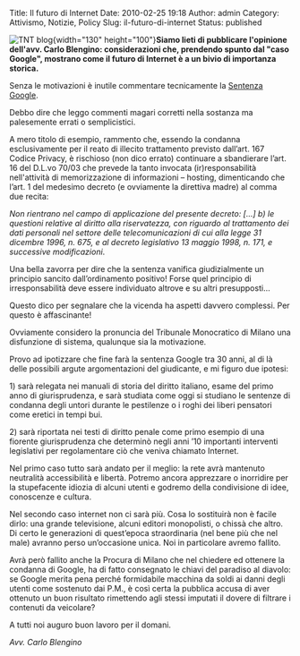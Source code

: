 Title: Il futuro di Internet
Date: 2010-02-25 19:18
Author: admin
Category: Attivismo, Notizie, Policy
Slug: il-futuro-di-internet
Status: published

![TNT blog](http://blog.tntvillage.scambioetico.org/wp-content/uploads/2009/08/180courtHammer.jpg){width="130" height="100"}**Siamo lieti di pubblicare l'opinione dell'avv. Carlo Blengino: considerazioni che, prendendo spunto dal "caso Google", mostrano come il futuro di Internet è a un bivio di importanza storica.**

  

**<!--more-->**

Senza le motivazioni è inutile commentare tecnicamente la [Sentenza Google](http://blog.tntvillage.scambioetico.org/?p=5487).

Debbo dire che leggo commenti magari corretti nella sostanza ma palesemente errati o semplicistici.

A mero titolo di esempio, rammento che, essendo la condanna esclusivamente per il reato di illecito trattamento previsto dall’art. 167 Codice Privacy, è rischioso (non dico errato) continuare a sbandierare l’art. 16 del D.L.vo 70/03 che prevede la tanto invocata (ir)responsabilità nell'attività di memorizzazione di informazioni – hosting, dimenticando che l’art. 1 del medesimo decreto (e ovviamente la direttiva madre) al comma due recita:

*Non rientrano nel campo di applicazione del presente decreto: \[...\] b) le questioni relative al diritto alla riservatezza, con riguardo al trattamento dei dati personali nel settore delle telecomunicazioni di cui alla legge 31 dicembre 1996, n. 675, e al decreto legislativo 13 maggio 1998, n. 171, e successive modificazioni*.

Una bella zavorra per dire che la sentenza vanifica giudizialmente un principio sancito dall’ordinamento positivo! Forse quel principio di irresponsabilità deve essere individuato altrove e su altri presupposti...

Questo dico per segnalare che la vicenda ha aspetti davvero complessi. Per questo è affascinante!

Ovviamente considero la pronuncia del Tribunale Monocratico di Milano una disfunzione di sistema, qualunque sia la motivazione.

Provo ad ipotizzare che fine farà la sentenza Google tra 30 anni, al di là delle possibili argute argomentazioni del giudicante, e mi figuro due ipotesi:

1\) sarà relegata nei manuali di storia del diritto italiano, esame del primo anno di giurisprudenza, e sarà studiata come oggi si studiano le sentenze di condanna degli untori durante le pestilenze o i roghi dei liberi pensatori come eretici in tempi bui.

2\) sarà riportata nei testi di diritto penale come primo esempio di una fiorente giurisprudenza che determinò negli anni ’10 importanti interventi legislativi per regolamentare ciò che veniva chiamato Internet.

Nel primo caso tutto sarà andato per il meglio: la rete avrà mantenuto neutralità accessibilità e libertà. Potremo ancora apprezzare o inorridire per la stupefacente idiozia di alcuni utenti e godremo della condivisione di idee, conoscenze e cultura.

Nel secondo caso internet non ci sarà più. Cosa lo sostituirà non è facile dirlo: una grande televisione, alcuni editori monopolisti, o chissà che altro. Di certo le generazioni di quest’epoca straordinaria (nel bene più che nel male) avranno perso un’occasione unica. Noi in particolare avremo fallito.

Avrà però fallito anche la Procura di Milano che nel chiedere ed ottenere la condanna di Google, ha di fatto consegnato le chiavi del paradiso al diavolo: se Google merita pena perché formidabile macchina da soldi ai danni degli utenti come sostenuto dai P.M., è così certa la pubblica accusa di aver ottenuto un buon risultato rimettendo agli stessi imputati il dovere di filtrare i contenuti da veicolare?

A tutti noi auguro buon lavoro per il domani.

*Avv. Carlo Blengino*
